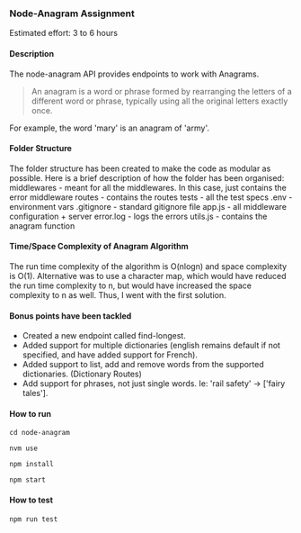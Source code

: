 ### Node-Anagram Assignment

Estimated effort: 3 to 6 hours

#### Description

The node-anagram API provides endpoints to work with Anagrams.

> An anagram is a word or phrase formed by rearranging the letters of a different word or phrase, typically using all the original letters exactly once.

For example, the word 'mary' is an anagram of 'army'.

#### Folder Structure

The folder structure has been created to make the code as modular as possible.
Here is a brief description of how the folder has been organised:
middlewares - meant for all the middlewares. In this case, just contains the error middleware
routes - contains the routes
tests - all the test specs
.env - environment vars
.gitignore - standard gitignore file
app.js - all middleware configuration + server
error.log - logs the errors
utils.js - contains the anagram function


#### Time/Space Complexity of Anagram Algorithm
The run time complexity of the algorithm is O(nlogn) and space complexity is O(1). Alternative was to use a character map,
which would have reduced the run time complexity to n, but would have increased the space complexity to n as well. Thus,
I went with the first solution.

#### Bonus points have been tackled

* Created a new endpoint called find-longest. 
* Added support for multiple dictionaries (english remains default if not specified, and have added support for French).
* Added support to list, add and remove words from the supported dictionaries. (Dictionary Routes)
* Add support for phrases, not just single words. Ie: 'rail safety' -> ['fairy tales'].

#### How to run

`cd node-anagram`

`nvm use`

`npm install`

`npm start`

#### How to test
`npm run test`

